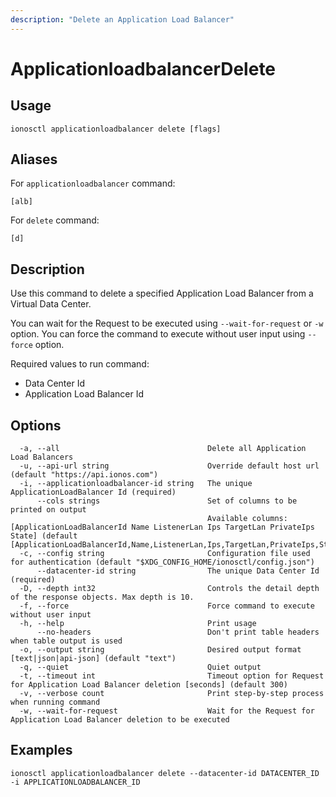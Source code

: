 ```yaml
---
description: "Delete an Application Load Balancer"
---
```


# ApplicationloadbalancerDelete

## Usage

```text
ionosctl applicationloadbalancer delete [flags]
```

## Aliases

For `applicationloadbalancer` command:

```text
[alb]
```

For `delete` command:

```text
[d]
```

## Description

Use this command to delete a specified Application Load Balancer from a Virtual Data Center.

You can wait for the Request to be executed using `--wait-for-request` or `-w` option. You can force the command to execute without user input using `--force` option.

Required values to run command:

* Data Center Id
* Application Load Balancer Id

## Options

```text
  -a, --all                                 Delete all Application Load Balancers
  -u, --api-url string                      Override default host url (default "https://api.ionos.com")
  -i, --applicationloadbalancer-id string   The unique ApplicationLoadBalancer Id (required)
      --cols strings                        Set of columns to be printed on output 
                                            Available columns: [ApplicationLoadBalancerId Name ListenerLan Ips TargetLan PrivateIps State] (default [ApplicationLoadBalancerId,Name,ListenerLan,Ips,TargetLan,PrivateIps,State])
  -c, --config string                       Configuration file used for authentication (default "$XDG_CONFIG_HOME/ionosctl/config.json")
      --datacenter-id string                The unique Data Center Id (required)
  -D, --depth int32                         Controls the detail depth of the response objects. Max depth is 10.
  -f, --force                               Force command to execute without user input
  -h, --help                                Print usage
      --no-headers                          Don't print table headers when table output is used
  -o, --output string                       Desired output format [text|json|api-json] (default "text")
  -q, --quiet                               Quiet output
  -t, --timeout int                         Timeout option for Request for Application Load Balancer deletion [seconds] (default 300)
  -v, --verbose count                       Print step-by-step process when running command
  -w, --wait-for-request                    Wait for the Request for Application Load Balancer deletion to be executed
```

## Examples

```text
ionosctl applicationloadbalancer delete --datacenter-id DATACENTER_ID -i APPLICATIONLOADBALANCER_ID
```


